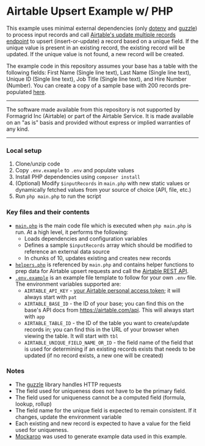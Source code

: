 # Airtable Upsert Example w/ PHP

This example uses minimal external dependencies (only
[dotenv](https://github.com/vlucas/phpdotenv) and
[guzzle](https://github.com/guzzle/guzzle)) to process input records
and call
[Airtable's update multiple records endpoint](https://airtable.com/developers/web/api/update-multiple-records#upserts)
to upsert (insert-or-update) a record based on a unique field. If the unique
value is present in an existing record, the existing record will be updated. If
the unique value is not found, a new record will be created.

The example code in this repository assumes your base has a table with the
following fields: First Name (Single line text), Last Name (Single line text),
Unique ID (Single line text), Job Title (Single line text), and Hire Number
(Number). You can create a copy of a sample base with 200 records pre-populated
[here](https://airtable.com/shrgakIqrpwtkQL2p).

---

The software made available from this repository is not supported by Formagrid Inc (Airtable) or part of the Airtable Service. It is made available on an "as is" basis and provided without express or implied warranties of any kind.

---

### Local setup
1. Clone/unzip code
2. Copy `.env.example` to `.env` and populate values
3. Install PHP dependencies using `composer install`
4. (Optional) Modify `$inputRecords` in `main.php` with new static values or dynamically fetched values from your source of choice (API, file, etc.)
5. Run `php main.php` to run the script

### Key files and their contents
- [`main.php`](main.php) is the main code file which is executed when `php main.php` is run. At a high level, it performs the following:
  - Loads dependencies and configuration variables
  - Defines a sample `$inputRecords` array which should be modified to reference an external data source
  - In chunks of 10, updates existing and creates new records
- [`helpers.php`](helpers.php) is referenced by `main.php` and contains helper functions to prep data for Airtable upsert requests and call the [Airtable REST API](https://support.airtable.com/docs/getting-started-with-airtables-web-api).
- [`.env.example`](.env.example) is an example file template to follow for your own `.env` file. The environment variables supported are:
  - `AIRTABLE_API_KEY` - [your Airtable personal access token](https://airtable.com/developers/web/guides/personal-access-tokens); it will always start with `pat`
  - `AIRTABLE_BASE_ID` - the ID of your base; you can find this on the base's API docs from https://airtable.com/api. This will always start with `app`
  - `AIRTABLE_TABLE_ID` - the ID of the table you want to create/update records in; you can find this in the URL of your browser when viewing the table. It will start with `tbl`
  - `AIRTABLE_UNIQUE_FIELD_NAME_OR_ID` - the field name of the field that is used for determining if an existing records exists that needs to be updated (if no record exists, a new one will be created)

### Notes
- The [guzzle](https://github.com/guzzle/guzzle) library handles HTTP requests
- The field used for uniqueness does not have to be the primary field.
- The field used for uniqueness cannot be a computed field (formula, lookup, rollup)
- The field name for the unique field is expected to remain consistent. If it changes, update the environment variable
- Each existing and new record is expected to have a value for the field used for uniqueness. 
- [Mockaroo](https://www.mockaroo.com/) was used to generate example data used in this example.